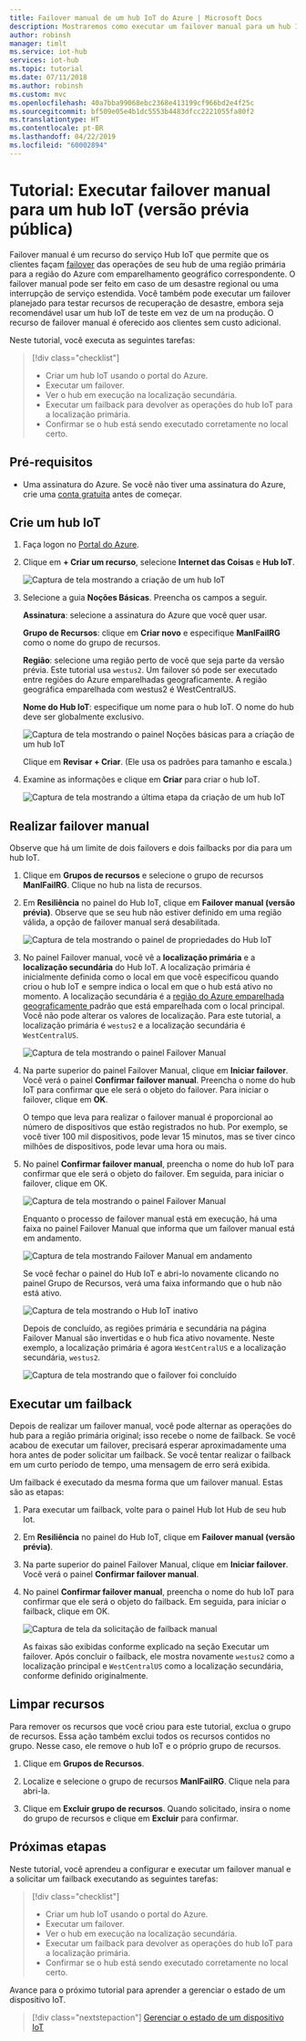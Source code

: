 ```yaml
---
title: Failover manual de um hub IoT do Azure | Microsoft Docs
description: Mostraremos como executar um failover manual para um hub IoT do Azure
author: robinsh
manager: timlt
ms.service: iot-hub
services: iot-hub
ms.topic: tutorial
ms.date: 07/11/2018
ms.author: robinsh
ms.custom: mvc
ms.openlocfilehash: 40a7bba99068ebc2368e413199cf966bd2e4f25c
ms.sourcegitcommit: bf509e05e4b1dc5553b4483dfcc2221055fa80f2
ms.translationtype: HT
ms.contentlocale: pt-BR
ms.lasthandoff: 04/22/2019
ms.locfileid: "60002894"
---
```

# <a name="tutorial-perform-manual-failover-for-an-iot-hub-public-preview"></a>Tutorial: Executar failover manual para um hub IoT (versão prévia pública)

Failover manual é um recurso do serviço Hub IoT que permite que os clientes façam [failover](https://en.wikipedia.org/wiki/Failover) das operações de seu hub de uma região primária para a região do Azure com emparelhamento geográfico correspondente. O failover manual pode ser feito em caso de um desastre regional ou uma interrupção de serviço estendida. Você também pode executar um failover planejado para testar recursos de recuperação de desastre, embora seja recomendável usar um hub IoT de teste em vez de um na produção. O recurso de failover manual é oferecido aos clientes sem custo adicional.

Neste tutorial, você executa as seguintes tarefas:

> [!div class="checklist"]
> * Criar um hub IoT usando o portal do Azure. 
> * Executar um failover. 
> * Ver o hub em execução na localização secundária.
> * Executar um failback para devolver as operações do hub IoT para a localização primária. 
> * Confirmar se o hub está sendo executado corretamente no local certo.

## <a name="prerequisites"></a>Pré-requisitos

- Uma assinatura do Azure. Se você não tiver uma assinatura do Azure, crie uma [conta gratuita](https://azure.microsoft.com/free/?WT.mc_id=A261C142F) antes de começar.

## <a name="create-an-iot-hub"></a>Crie um hub IoT

1. Faça logon no [Portal do Azure](https://portal.azure.com). 

2. Clique em **+ Criar um recurso**, selecione **Internet das Coisas** e **Hub IoT**.

   ![Captura de tela mostrando a criação de um hub IoT](./media/tutorial-manual-failover/create-hub-01.png)

3. Selecione a guia **Noções Básicas**. Preencha os campos a seguir.

    **Assinatura**: selecione a assinatura do Azure que você quer usar.

    **Grupo de Recursos**: clique em **Criar novo** e especifique **ManlFailRG** como o nome do grupo de recursos.

    **Região**: selecione uma região perto de você que seja parte da versão prévia. Este tutorial usa `westus2`. Um failover só pode ser executado entre regiões do Azure emparelhadas geograficamente. A região geográfica emparelhada com westus2 é WestCentralUS.
    
   **Nome do Hub IoT**: especifique um nome para o hub IoT. O nome do hub deve ser globalmente exclusivo. 

   ![Captura de tela mostrando o painel Noções básicas para a criação de um hub IoT](./media/tutorial-manual-failover/create-hub-02-basics.png)

   Clique em **Revisar + Criar**. (Ele usa os padrões para tamanho e escala.) 

4. Examine as informações e clique em **Criar** para criar o hub IoT. 

   ![Captura de tela mostrando a última etapa da criação de um hub IoT](./media/tutorial-manual-failover/create-hub-03-create.png)

## <a name="perform-a-manual-failover"></a>Realizar failover manual

Observe que há um limite de dois failovers e dois failbacks por dia para um hub IoT.

1. Clique em **Grupos de recursos** e selecione o grupo de recursos **ManlFailRG**. Clique no hub na lista de recursos. 

2. Em **Resiliência** no painel do Hub IoT, clique em **Failover manual (versão prévia)**. Observe que se seu hub não estiver definido em uma região válida, a opção de failover manual será desabilitada.

   ![Captura de tela mostrando o painel de propriedades do Hub IoT](./media/tutorial-manual-failover/trigger-failover-01.png)

3. No painel Failover manual, você vê a **localização primária** e a **localização secundária** do Hub IoT. A localização primária é inicialmente definida como o local em que você especificou quando criou o hub IoT e sempre indica o local em que o hub está ativo no momento. A localização secundária é a [região do Azure emparelhada geograficamente ](../best-practices-availability-paired-regions.md) padrão que está emparelhada com o local principal. Você não pode alterar os valores de localização. Para este tutorial, a localização primária é `westus2` e a localização secundária é `WestCentralUS`.

   ![Captura de tela mostrando o painel Failover Manual](./media/tutorial-manual-failover/trigger-failover-02.png)

3. Na parte superior do painel Failover Manual, clique em **Iniciar failover**. Você verá o painel **Confirmar failover manual**. Preencha o nome do hub IoT para confirmar que ele será o objeto do failover. Para iniciar o failover, clique em **OK**.

   O tempo que leva para realizar o failover manual é proporcional ao número de dispositivos que estão registrados no hub. Por exemplo, se você tiver 100 mil dispositivos, pode levar 15 minutos, mas se tiver cinco milhões de dispositivos, pode levar uma hora ou mais.

4. No painel **Confirmar failover manual**, preencha o nome do hub IoT para confirmar que ele será o objeto do failover. Em seguida, para iniciar o failover, clique em OK. 

   ![Captura de tela mostrando o painel Failover Manual](./media/tutorial-manual-failover/trigger-failover-03-confirm.png)

   Enquanto o processo de failover manual está em execução, há uma faixa no painel Failover Manual que informa que um failover manual está em andamento. 

   ![Captura de tela mostrando Failover Manual em andamento](./media/tutorial-manual-failover/trigger-failover-04-in-progress.png)

   Se você fechar o painel do Hub IoT e abri-lo novamente clicando no painel Grupo de Recursos, verá uma faixa informando que o hub não está ativo. 

   ![Captura de tela mostrando o Hub IoT inativo](./media/tutorial-manual-failover/trigger-failover-05-hub-inactive.png)

   Depois de concluído, as regiões primária e secundária na página Failover Manual são invertidas e o hub fica ativo novamente. Neste exemplo, a localização primária é agora `WestCentralUS` e a localização secundária, `westus2`. 

   ![Captura de tela mostrando que o failover foi concluído](./media/tutorial-manual-failover/trigger-failover-06-finished.png)

## <a name="perform-a-failback"></a>Executar um failback 

Depois de realizar um failover manual, você pode alternar as operações do hub para a região primária original; isso recebe o nome de failback. Se você acabou de executar um failover, precisará esperar aproximadamente uma hora antes de poder solicitar um failback. Se você tentar realizar o failback em um curto período de tempo, uma mensagem de erro será exibida.

Um failback é executado da mesma forma que um failover manual. Estas são as etapas: 

1. Para executar um failback, volte para o painel Hub Iot Hub de seu hub Iot.

2. Em **Resiliência** no painel do Hub IoT, clique em **Failover manual (versão prévia)**. 

3. Na parte superior do painel Failover Manual, clique em **Iniciar failover**. Você verá o painel **Confirmar failover manual**. 

4. No painel **Confirmar failover manual**, preencha o nome do hub IoT para confirmar que ele será o objeto do failback. Em seguida, para iniciar o failback, clique em OK. 

   ![Captura de tela da solicitação de failback manual](./media/tutorial-manual-failover/trigger-failback-01-regions.png)

   As faixas são exibidas conforme explicado na seção Executar um failover. Após concluir o failback, ele mostra novamente `westus2` como a localização principal e `WestCentralUS` como a localização secundária, conforme definido originalmente.

## <a name="clean-up-resources"></a>Limpar recursos 

Para remover os recursos que você criou para este tutorial, exclua o grupo de recursos. Essa ação também exclui todos os recursos contidos no grupo. Nesse caso, ele remove o hub IoT e o próprio grupo de recursos. 

1. Clique em **Grupos de Recursos**. 

2. Localize e selecione o grupo de recursos **ManlFailRG**. Clique nela para abri-la. 

3. Clique em **Excluir grupo de recursos**. Quando solicitado, insira o nome do grupo de recursos e clique em **Excluir** para confirmar. 

## <a name="next-steps"></a>Próximas etapas

Neste tutorial, você aprendeu a configurar e executar um failover manual e a solicitar um failback executando as seguintes tarefas:

> [!div class="checklist"]
> * Criar um hub IoT usando o portal do Azure. 
> * Executar um failover. 
> * Ver o hub em execução na localização secundária.
> * Executar um failback para devolver as operações do hub IoT para a localização primária. 
> * Confirmar se o hub está sendo executado corretamente no local certo.

Avance para o próximo tutorial para aprender a gerenciar o estado de um dispositivo IoT. 

> [!div class="nextstepaction"]
> [Gerenciar o estado de um dispositivo IoT](tutorial-device-twins.md)

